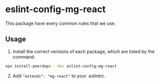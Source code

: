 # eslint-config-mg-react

This package have every common rules that we use.

## Usage

1. Install the correct versions of each package, which are listed by the command:

```sh
npx install-peerdeps --dev eslint-config-mg-react
```

2. Add `"extends": "mg-react"` to your .eslintrc.
